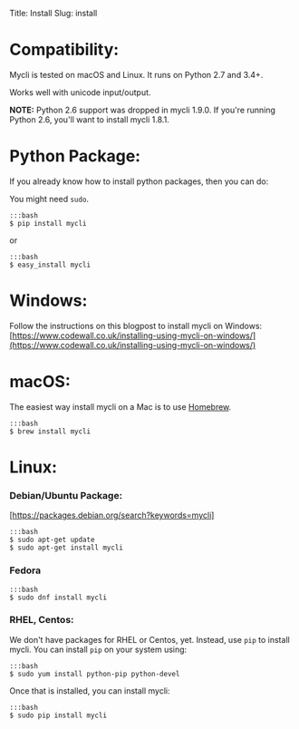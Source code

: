 Title: Install
Slug: install

# Compatibility:

Mycli is tested on macOS and Linux. It runs on Python 2.7 and 3.4+.

Works well with unicode input/output.

**NOTE:** Python 2.6 support was dropped in mycli 1.9.0. If you're running
Python 2.6, you'll want to install mycli 1.8.1.



# Python Package:

If you already know how to install python packages, then you can do:

You might need ``sudo``.

    :::bash
    $ pip install mycli

or

    :::bash
    $ easy_install mycli


# Windows:

Follow the instructions on this blogpost to install mycli on Windows: [https://www.codewall.co.uk/installing-using-mycli-on-windows/](https://www.codewall.co.uk/installing-using-mycli-on-windows/)


# macOS:

The easiest way install mycli on a Mac is to use [Homebrew].

    :::bash
    $ brew install mycli

# Linux:

### Debian/Ubuntu Package:

[https://packages.debian.org/search?keywords=mycli]

    :::bash
    $ sudo apt-get update
    $ sudo apt-get install mycli

### Fedora

    :::bash
    $ sudo dnf install mycli

### RHEL, Centos:

We don't have packages for RHEL or Centos, yet. Instead, use `pip` to install
mycli. You can install `pip` on your system using:

    :::bash
    $ sudo yum install python-pip python-devel

Once that is installed, you can install mycli:

    :::bash
    $ sudo pip install mycli


[homebrew]: http://brew.sh/
[https://packages.debian.org/search?keywords=mycli]: https://packages.debian.org/search?keywords=mycli
